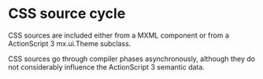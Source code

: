 # CSS source cycle

CSS sources are included either from a MXML component or from a ActionScript 3 mx.ui.Theme subclass.

CSS sources go through compiler phases asynchronously, although they do not considerably influence the ActionScript 3 semantic data.